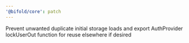 ```yaml
---
'@bifold/core': patch
---
```


Prevent unwanted duplicate initial storage loads and export AuthProvider lockUserOut function for reuse elsewhere if desired
